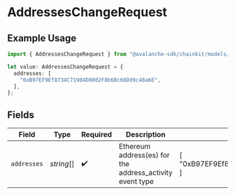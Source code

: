 # AddressesChangeRequest

## Example Usage

```typescript
import { AddressesChangeRequest } from "@avalanche-sdk/chainkit/models/components";

let value: AddressesChangeRequest = {
  addresses: [
    "0xB97EF9Ef8734C71904D8002F8b6Bc66Dd9c48a6E",
  ],
};
```

## Fields

| Field                                                    | Type                                                     | Required                                                 | Description                                              | Example                                                  |
| -------------------------------------------------------- | -------------------------------------------------------- | -------------------------------------------------------- | -------------------------------------------------------- | -------------------------------------------------------- |
| `addresses`                                              | *string*[]                                               | :heavy_check_mark:                                       | Ethereum address(es) for the address_activity event type | [<br/>"0xB97EF9Ef8734C71904D8002F8b6Bc66Dd9c48a6E"<br/>] |